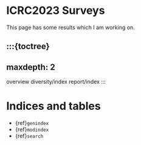# ICRC2023 Surveys

This page has some results which I am working on.

:::{toctree}
---
maxdepth: 2
---
overview
diversity/index
report/index
:::



# Indices and tables

* {ref}`genindex`
* {ref}`modindex`
* {ref}`search`
